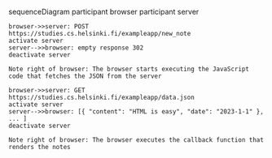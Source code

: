 sequenceDiagram
participant browser
participant server

    browser->>server: POST https://studies.cs.helsinki.fi/exampleapp/new_note
    activate server
    server-->>browser: empty response 302
    deactivate server

    Note right of browser: The browser starts executing the JavaScript code that fetches the JSON from the server

    browser->>server: GET https://studies.cs.helsinki.fi/exampleapp/data.json
    activate server
    server-->>browser: [{ "content": "HTML is easy", "date": "2023-1-1" }, ... ]
    deactivate server

    Note right of browser: The browser executes the callback function that renders the notes